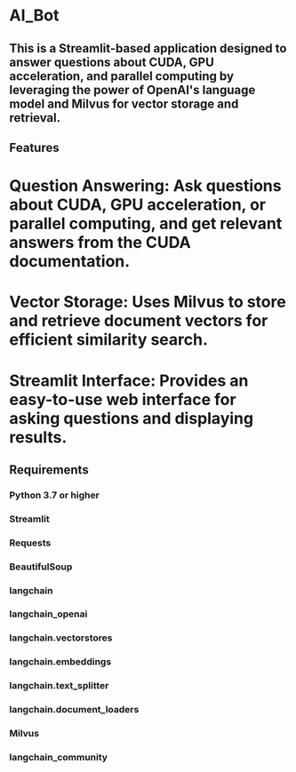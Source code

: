 # AI_Bot

## This is a Streamlit-based application designed to answer questions about CUDA, GPU acceleration, and parallel computing by leveraging the power of OpenAI's language model and Milvus for vector storage and retrieval.

## Features

# Question Answering: Ask questions about CUDA, GPU acceleration, or parallel computing, and get relevant answers from the CUDA documentation.
# Vector Storage: Uses Milvus to store and retrieve document vectors for efficient similarity search.
# Streamlit Interface: Provides an easy-to-use web interface for asking questions and displaying results.

## Requirements

### Python 3.7 or higher
### Streamlit
### Requests
### BeautifulSoup
### langchain
### langchain_openai
### langchain.vectorstores
### langchain.embeddings
### langchain.text_splitter
### langchain.document_loaders
### Milvus
### langchain_community
